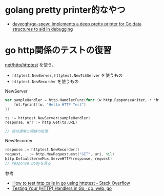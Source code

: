 # golang pretty printer的なやつ

- [davecgh/go-spew: Implements a deep pretty printer for Go data structures to aid in debugging](https://github.com/davecgh/go-spew)

# go http関係のテストの復習

[net/http/httptest](https://golang.org/pkg/net/http/httptest/) を使う。

- `httptest.NewServer`, `httptest.NewTLSServer` を使うもの
- `httptest.NewRecorder` を使うもの

NewServer

```go
var sampleHandler = http.HandlerFunc(func (w http.ResponseWriter, r *http.Request) {
    fmt.Fprintf(w, "Hello HTTP Test")
})

ts := httptest.NewServer(sampleHandler)
response, err := http.Get(ts.URL)

// 後は通常と同様の処理
```


NewRecorder

```go
response := httptest.NewRecorder()
request, _ := http.NewRequestuest("GET", uri, nil)
http.DefaultServeMux.ServeHTTP(response, request)
// response.Bodyを見る
```

参考

- [How to test http calls in go using httptest - Stack Overflow](http://stackoverflow.com/questions/16154999/how-to-test-http-calls-in-go-using-httptest)
- [Testing Your (HTTP) Handlers in Go · go, web, go](https://elithrar.github.io/article/testing-http-handlers-go/)
